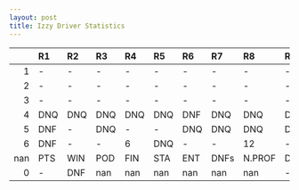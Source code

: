 ```yaml
---
layout: post 
title: Izzy Driver Statistics
--- 
```


|     | R1   | R2   | R3   | R4   | R5   | R6   | R7   | R8     | R9   | R10   | R11   | R12   | Points   | Pos   |
|----:|:-----|:-----|:-----|:-----|:-----|:-----|:-----|:-------|:-----|:------|:------|:------|:---------|:------|
|   1 | -    | -    | -    | -    | -    | -    | -    | -      | -    | -     | -     | -     | 6.0      | 20.0  |
|   2 | -    | -    | -    | -    | -    | -    | -    | -      | -    | -     | -     | -     | nan      | nan   |
|   3 | -    | -    | -    | -    | -    | -    | -    | -      | -    | -     | -     | -     | nan      | nan   |
|   4 | DNQ  | DNQ  | DNQ  | DNQ  | DNQ  | DNF  | DNQ  | DNQ    | DNF  | 13    | DNF   | -     | nan      | nan   |
|   5 | DNF  | -    | DNQ  | -    | -    | DNQ  | DNQ  | DNQ    | DNF  | -     | DNQ   | -     | nan      | nan   |
|   6 | DNF  | -    | -    | 6    | DNQ  | -    | -    | 12     | -    | DNQ   | -     | -     | nan      | nan   |
| nan | PTS  | WIN  | POD  | FIN  | STA  | ENT  | DNFs | N.PROF | DNQ  | %FIN  | PPR   | BST   | CHA      | RNK   |
|   0 | -    | DNF  | nan  | nan  | nan  | nan  | nan  | nan    | -    | -     | -     | -     | -        | DNF   |